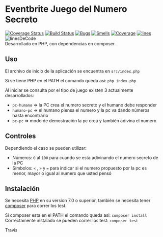 # Eventbrite Juego del Numero Secreto

[![Coverage Status](https://coveralls.io/repos/github/leonardxfce/ebNumbersGame/badge.svg?branch=master)](https://coveralls.io/github/leonardxfce/ebNumbersGame?branch=master)
[![Build Status](https://travis-ci.org/leonardxfce/ebNumbersGame.svg?branch=master)](https://travis-ci.org/leonardxfce/ebNumbersGame)
[![Bugs](https://sonarcloud.io/api/project_badges/measure?project=leonardxfce_ebNumbersGame&metric=bugs)](https://sonarcloud.io/project/issues?id=leonardxfce_ebNumbersGame&resolved=false&types=BUG)
[![Smells](https://sonarcloud.io/api/project_badges/measure?project=leonardxfce_ebNumbersGame&metric=code_smells)](https://sonarcloud.io/project/issues?id=leonardxfce_ebNumbersGame&resolved=false&types=CODE_SMELL)
[![Coverage](https://sonarcloud.io/api/project_badges/measure?project=leonardxfce_ebNumbersGame&metric=coverage)](https://sonarcloud.io/component_measures?id=leonardxfce_ebNumbersGame&metric=coverage)
[![lines](https://sonarcloud.io/api/project_badges/measure?project=leonardxfce_ebNumbersGame&metric=duplicated_lines_density)](https://sonarcloud.io/component_measures?id=leonardxfce_ebNumbersGame&metric=duplicated_lines_density)
![linesDeCode](https://sonarcloud.io/api/project_badges/measure?project=leonardxfce_ebNumbersGame&metric=ncloc)  
Desarrollado en PHP, con dependencias en composer.
## Uso
El archivo de inicio de la aplicación se encuentra en `src/index.php`  

Si se tiene PHP en el PATH el comando queda asi: `php index.php` 

Al iniciar se consulta por el tipo de juego existen 3 actualmente desarrollados:
* `pc-humano` => la PC crea el numero secreto y el humano debe responder
* `humano-pc` => el humano piensa el numero y la pc va dando números hasta encontrarlo
* `pc-pc` => modo de demostración la pc crea y también adivina el numero.
## Controles
Dependiendo el caso se pueden utilizar:
* Números: `0` al `100` para cuando se esta adivinando el numero secreto de la PC
* Símbolos: `<` , `>` y `=` para indicar si el numero propuesto por la pc es menor, mayor o igual al numero que usted pensó

## Instalación
Se necesita [PHP](http://php.net/downloads.php) en su version 7.0 o superior, también se necesita tener [composer](https://getcomposer.org/) para correr los test.

Si composer esta en el PATH el comando queda asi: `composer install`  
Correctamente instalado se pueden correr los test: `composer test`

Travis
